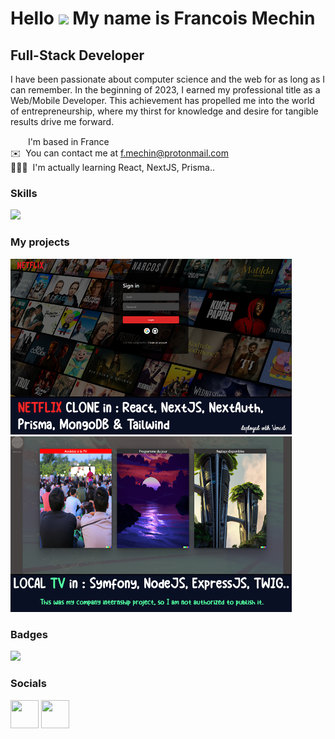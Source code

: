 # Hello ![](https://user-images.githubusercontent.com/18350557/176309783-0785949b-9127-417c-8b55-ab5a4333674e.gif) My name is Francois Mechin

## Full-Stack Developer

I have been passionate about computer science and the web for as long as I can remember. In the beginning of 2023, I earned my professional title as a Web/Mobile Developer. This achievement has propelled me into the world of entrepreneurship, where my thirst for knowledge and desire for tangible results drive me forward.

<img src="https://upload.wikimedia.org/wikipedia/commons/thumb/c/c3/Flag_of_France.svg/2560px-Flag_of_France.svg.png" width="20" height="15" />  I'm based in France
<br />
✉️  You can contact me at [f.mechin@protonmail.com](mailto:f.mechin@protonmail.com)
<br />
👨🏻‍💻  I'm actually learning React, NextJS, Prisma..

### Skills

<p align="left">
  <a href="https://www.github.com/FrancoisMechin">
    <img src="https://skillicons.dev/icons?i=js,html,css,ts,react,nextjs,nodejs,php,tailwind,figma,git,mysql&theme=light&perline=6" />
  </a>
</p>

### My projects

<a href="https://nextflix-francoismechin.vercel.app/" target="_blank">
  <img src="https://github.com/FrancoisMechin/FrancoisMechin/blob/main/resources/projects/netflixclone.png?raw=true" name="netflix-clone" width="450px">
</a>

<a href="https://nextflix-francoismechin.vercel.app/" target="_blank">
  <img src="https://github.com/FrancoisMechin/FrancoisMechin/blob/main/resources/projects/webcse.png?raw=true" name="webcse" width="450px">
</a>

### Badges

<a href="http://www.github.com/FrancoisMechin"><img src="https://github-readme-streak-stats.herokuapp.com/?user=FrancoisMechin&stroke=ffffff&background=22272e&ring=ef4444&fire=ef4444&currStreakNum=ffffff&currStreakLabel=ef4444&sideNums=ffffff&sideLabels=ffffff&dates=ffffff&hide_border=true" /></a>

### Socials

<p align="left"> <a href="https://www.github.com/FrancoisMechin" target="_blank" rel="noreferrer"><img src="https://skillicons.dev/icons?i=github" width="45" height="45" /></a> <a href="https://www.linkedin.com/in/francois-mechin/" target="_blank" rel="noreferrer"><img src="https://skillicons.dev/icons?i=linkedin" width="45" height="45" /></a></p>
